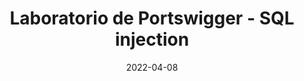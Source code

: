 ---
title: Laboratorio de Portswigger - SQL injection
allDay: true
date: 2022-04-08
endDate: 2022-04-09
---